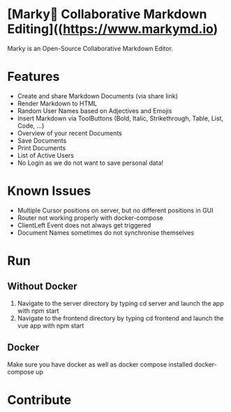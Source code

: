 # [Marky🐶 Collaborative Markdown Editing]((https://www.markymd.io) 


Marky is an Open-Source Collaborative Markdown Editor.

# Features
* Create and share Markdown Documents (via share link)
* Render Markdown to HTML
* Random User Names based on Adjectives and Emojis
* Insert Markdown via ToolButtons (Bold, Italic, Strikethrough, Table, List, Code, ...)
* Overview of your recent Documents
* Save Documents
* Print Documents
* List of Active Users
* No Login as we do not want to save personal data!

# Known Issues
* Multiple Cursor positions on server, but no different positions in GUI
* Router not working properly with docker-compose
* ClientLeft Event does not always get triggered
* Document Names sometimes do not synchronise themselves


# Run

## Without Docker
1. Navigate to the server directory by typing cd server and launch the app with npm start
2. Navigate to the frontend directory by typing cd frontend and launch the vue app with npm start

## Docker
Make sure you have docker as well as docker compose installed
    docker-compose up

# Contribute
